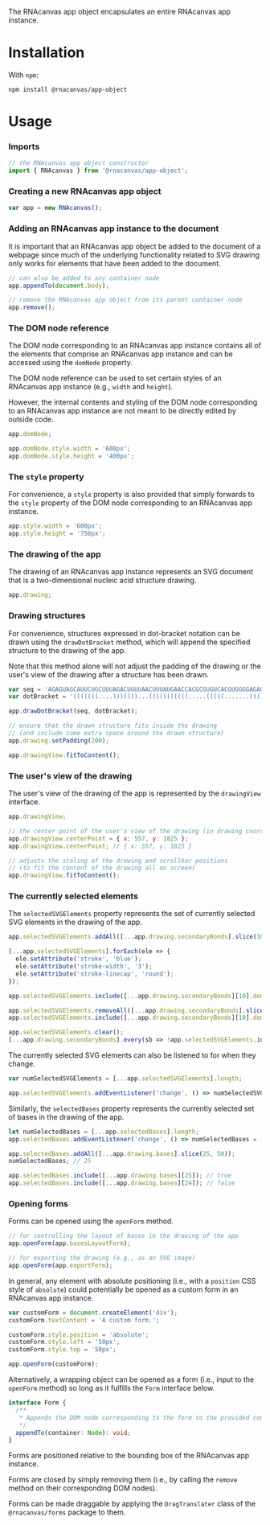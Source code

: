 The RNAcanvas app object encapsulates an entire RNAcanvas app instance.

# Installation

With `npm`:

```
npm install @rnacanvas/app-object
```

# Usage

### Imports

```javascript
// the RNAcanvas app object constructor
import { RNAcanvas } from '@rnacanvas/app-object';
```

### Creating a new RNAcanvas app object

```javascript
var app = new RNAcanvas();
```

### Adding an RNAcanvas app instance to the document

It is important that an RNAcanvas app object be added to the document of a webpage
since much of the underlying functionality related to SVG drawing
only works for elements that have been added to the document.

```javascript
// can also be added to any container node
app.appendTo(document.body);

// remove the RNAcanvas app object from its parent container node
app.remove();
```

### The DOM node reference

The DOM node corresponding to an RNAcanvas app instance
contains all of the elements that comprise an RNAcanvas app instance
and can be accessed using the `domNode` property.

The DOM node reference can be used to set certain styles of an RNAcanvas app instance
(e.g., `width` and `height`).

However, the internal contents and styling
of the DOM node corresponding to an RNAcanvas app instance
are not meant to be directly edited by outside code.

```javascript
app.domNode;

app.domNode.style.width = '600px';
app.domNode.style.height = '400px';
```

### The `style` property

For convenience, a `style` property is also provided
that simply forwards to the `style` property of the DOM node
corresponding to an RNAcanvas app instance.

```javascript
app.style.width = '600px';
app.style.height = '750px';
```

### The drawing of the app

The drawing of an RNAcanvas app instance
represents an SVG document that is a two-dimensional nucleic acid structure drawing.

```javascript
app.drawing;
```

### Drawing structures

For convenience, structures expressed in dot-bracket notation
can be drawn using the `drawDotBracket` method,
which will append the specified structure to the drawing of the app.

Note that this method alone will not adjust the padding of the drawing
or the user's view of the drawing after a structure has been drawn.

```javascript
var seq = 'AGAGUAGCAUUCUGCUUUAGACUGUUAACUUUAUGAACCACGCGUGUCACGUGGGGAGAGUUAACAGCGCCC';
var dotBracket = '(((((((....)))))))...(((((((((((.....(((((.......)))))..))))))))))).....';

app.drawDotBracket(seq, dotBracket);

// ensure that the drawn structure fits inside the drawing
// (and include some extra space around the drawn structure)
app.drawing.setPadding(200);

app.drawingView.fitToContent();
```

### The user's view of the drawing

The user's view of the drawing of the app is represented by the `drawingView` interface.

```javascript
app.drawingView;

// the center point of the user's view of the drawing (in drawing coordinates)
app.drawingView.centerPoint = { x: 557, y: 1825 };
app.drawingView.centerPoint; // { x: 557, y: 1825 }

// adjusts the scaling of the drawing and scrollbar positions
// (to fit the content of the drawing all on screen)
app.drawingView.fitToContent();
```

### The currently selected elements

The `selectedSVGElements` property represents the set of currently selected SVG elements
in the drawing of the app.

```javascript
app.selectedSVGElements.addAll([...app.drawing.secondaryBonds].slice(10, 20).map(sb => sb.domNode));

[...app.selectedSVGElements].forEach(ele => {
  ele.setAttribute('stroke', 'blue');
  ele.setAttribute('stroke-width', '3');
  ele.setAttribute('stroke-linecap', 'round');
});

app.selectedSVGElements.include([...app.drawing.secondaryBonds][10].domNode); // true

app.selectedSVGElements.removeAll([...app.drawing.secondaryBonds].slice(5, 12).map(sb => sb.domNode));
app.selectedSVGElements.include([...app.drawing.secondaryBonds][10].domNode); // false

app.selectedSVGElements.clear();
[...app.drawing.secondaryBonds].every(sb => !app.selectedSVGElements.include(sb.domNode)); // true
```

The currently selected SVG elements can also be listened to for when they change.

```javascript
var numSelectedSVGElements = [...app.selectedSVGElements].length;

app.selectedSVGElements.addEventListener('change', () => numSelectedSVGElements = [...app.selectedSVGElements].length);
```

Similarly, the `selectedBases` property represents the currently selected set of bases
in the drawing of the app.

```javascript
let numSelectedBases = [...app.selectedBases].length;
app.selectedBases.addEventListener('change', () => numSelectedBases = [...app.selectedBases].length);

app.selectedBases.addAll([...app.drawing.bases].slice(25, 50));
numSelectedBases; // 25

app.selectedBases.include([...app.drawing.bases][25]); // true
app.selectedBases.include([...app.drawing.bases][24]); // false
```

### Opening forms

Forms can be opened using the `openForm` method.

```javascript
// for controlling the layout of bases in the drawing of the app
app.openForm(app.basesLayoutForm);

// for exporting the drawing (e.g., as an SVG image)
app.openForm(app.exportForm);
```

In general, any element with absolute positioning
(i.e., with a `position` CSS style of `absolute`)
could potentially be opened as a custom form in an RNAcanvas app instance.

```javascript
var customForm = document.createElement('div');
customForm.textContent = 'A custom form.';

customForm.style.position = 'absolute';
customForm.style.left = '50px';
customForm.style.top = '50px';

app.openForm(customForm);
```

Alternatively, a wrapping object can be opened as a form
(i.e., input to the `openForm` method)
so long as it fulfills the `Form` interface below.

```typescript
interface Form {
  /**
   * Appends the DOM node corresponding to the form to the provided container node.
   */
  appendTo(container: Node): void;
}
```

Forms are positioned relative to the bounding box of the RNAcanvas app instance.

Forms are closed by simply removing them
(i.e., by calling the `remove` method on their corresponding DOM nodes).

Forms can be made draggable by applying the `DragTranslater` class of the `@rnacanvas/forms` package to them.
